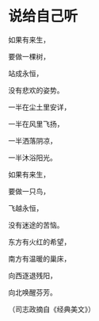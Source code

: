 # 说给自己听

如果有来生， 

要做一棵树， 

站成永恒， 

没有悲欢的姿势。 

一半在尘土里安详， 

一半在风里飞扬， 

一半洒落阴凉， 

一半沐浴阳光。 

如果有来生， 

要做一只鸟， 

飞越永恒， 

没有迷途的苦恼。 

东方有火红的希望， 

南方有温暖的巢床， 

向西逐退残阳， 

向北唤醒芬芳。 

（司志政摘自《经典美文》）